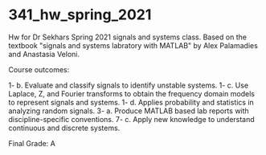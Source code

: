 # 341_hw_spring_2021
Hw for Dr Sekhars Spring 2021 signals and systems class. 
Based on the textbook "signals and systems labratory with MATLAB" by Alex Palamadies and Anastasia Veloni. 

Course outcomes:

1-  b. Evaluate and classify signals to identify unstable systems. 
1-  c. Use Laplace, Z, and Fourier transforms to obtain the frequency domain models to represent signals and systems. 
1-  d. Applies probability and statistics in analyzing random signals. 
3-  a. Produce MATLAB based lab reports with discipline-specific conventions. 
7-  c. Apply new knowledge to understand continuous and discrete systems. 

Final Grade: A
